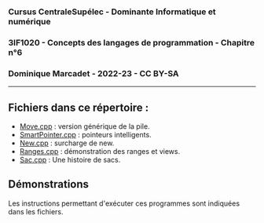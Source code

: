
### Cursus CentraleSupélec - Dominante Informatique et numérique
### 3IF1020 - Concepts des langages de programmation - Chapitre n°6
### Dominique Marcadet - 2022-23 - CC BY-SA

---

## Fichiers dans ce répertoire :
- [Move.cpp](Move.cpp) : version générique de la pile.
- [SmartPointer.cpp](SmartPointer.cpp) : pointeurs intelligents.
- [New.cpp](New.cpp) : surcharge de new.
- [Ranges.cpp](Ranges.cpp) : démonstration des ranges et views.
- [Sac.cpp](Sac.cpp) : Une histoire de sacs.

## Démonstrations

Les instructions permettant d'exécuter ces programmes sont indiquées dans les fichiers.
